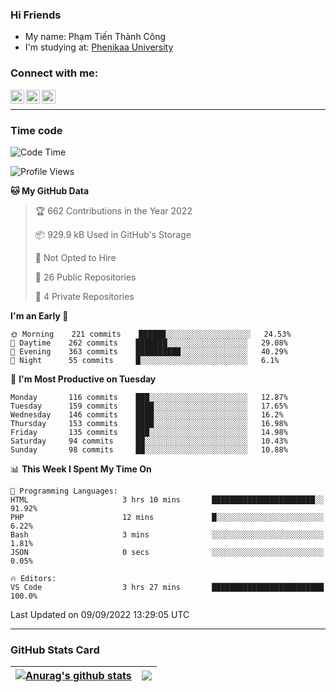 ### Hi Friends

- My name: Phạm Tiến Thành Công
- I'm studying at: [Phenikaa University]


### Connect with me:
[<img align="left" alt="PhamTienThanhCong | Facebook" width="22px" src="https://upload.wikimedia.org/wikipedia/commons/thumb/1/16/Facebook-icon-1.png/640px-Facebook-icon-1.png" />][facebook]
[<img align="left" alt="PhamTienThanhCong | Zalo" width="22px" src="https://www.anphatpc.com.vn/template/anphat_2020v2/images/icon-zalo.jpg" />][zalo]
[<img align="left" alt="PhamTienThanhCong | LinkedIn" width="22px" src="https://cdn3.iconfinder.com/data/icons/inficons/512/linkedin.png" />][linkedin]

<br />

---

### Time code

<!--START_SECTION:waka-->
![Code Time](http://img.shields.io/badge/Code%20Time-544%20hrs%2034%20mins-blue)

![Profile Views](http://img.shields.io/badge/Profile%20Views-0-blue)

**🐱 My GitHub Data** 

> 🏆 662 Contributions in the Year 2022
 > 
> 📦 929.9 kB Used in GitHub's Storage 
 > 
> 🚫 Not Opted to Hire
 > 
> 📜 26 Public Repositories 
 > 
> 🔑 4 Private Repositories  
 > 
**I'm an Early 🐤** 

```text
🌞 Morning    221 commits    ██████░░░░░░░░░░░░░░░░░░░   24.53% 
🌆 Daytime    262 commits    ███████░░░░░░░░░░░░░░░░░░   29.08% 
🌃 Evening    363 commits    ██████████░░░░░░░░░░░░░░░   40.29% 
🌙 Night      55 commits     █░░░░░░░░░░░░░░░░░░░░░░░░   6.1%

```
📅 **I'm Most Productive on Tuesday** 

```text
Monday       116 commits    ███░░░░░░░░░░░░░░░░░░░░░░   12.87% 
Tuesday      159 commits    ████░░░░░░░░░░░░░░░░░░░░░   17.65% 
Wednesday    146 commits    ████░░░░░░░░░░░░░░░░░░░░░   16.2% 
Thursday     153 commits    ████░░░░░░░░░░░░░░░░░░░░░   16.98% 
Friday       135 commits    ███░░░░░░░░░░░░░░░░░░░░░░   14.98% 
Saturday     94 commits     ██░░░░░░░░░░░░░░░░░░░░░░░   10.43% 
Sunday       98 commits     ██░░░░░░░░░░░░░░░░░░░░░░░   10.88%

```


📊 **This Week I Spent My Time On** 

```text
💬 Programming Languages: 
HTML                     3 hrs 10 mins       ███████████████████████░░   91.92% 
PHP                      12 mins             █░░░░░░░░░░░░░░░░░░░░░░░░   6.22% 
Bash                     3 mins              ░░░░░░░░░░░░░░░░░░░░░░░░░   1.81% 
JSON                     0 secs              ░░░░░░░░░░░░░░░░░░░░░░░░░   0.05%

🔥 Editors: 
VS Code                  3 hrs 27 mins       █████████████████████████   100.0%

```


 Last Updated on 09/09/2022 13:29:05 UTC
<!--END_SECTION:waka-->

---

### GitHub Stats Card

| <a href="https://github.com/phamtienthanhcong"><img align="center" src="https://github-readme-stats.vercel.app/api?username=PhamTienThanhCong&show_icons=true&include_all_commits=true&theme=buefy&hide_border=true&theme=ocean_dark" alt="Anurag's github stats" /></a> | <a href="https://github.com/phamtienthanhcong"><img align="center" src="https://github-readme-stats.vercel.app/api/top-langs/?username=PhamTienThanhCong&layout=compact&theme=buefy&hide_border=true&theme=ocean_dark" /></a> |
| ------------- | ------------- |

[Phenikaa University]: https://phenikaa-uni.edu.vn/vi
[facebook]: https://www.facebook.com/phamtienthanhcong
[linkedin]: https://linkedin.com/in/phamtienthanhcong
[zalo]: https://zalo.me/0396396332
[tiktok]: https://www.tiktok.com/@phamtienthanhcong
[web]: https://github.com/PhamTienThanhCong/web_dev
[min project]: https://github.com/PhamTienThanhCong/Project-Of-Web
[c and cpp]: https://github.com/PhamTienThanhCong/Code_C_and_Cpro
[python]: https://github.com/PhamTienThanhCong/Python_beginer
